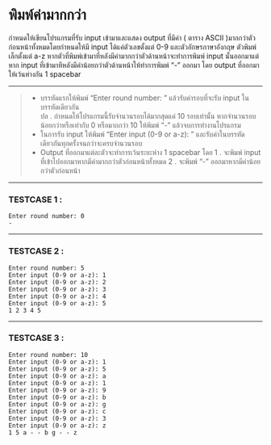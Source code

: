 # **พิมพ์ค่ามากกว่า**

กำหนดให้เขียนโปรแกรมที่รับ input เข้ามาและแสดง output ที่มีค่า ( ตาราง ASCII )มากกว่าตัวก่อนหน้าทั้งหมดโดยกำหนดให้มี input ได้แค่ตัวเลขตั้งแต่ 0-9 และตัวอักษรภาษาอังกฤษ ตัวพิมพ์เล็กตั้งแต่ a-z หากตัวที่พิมพ์เข้ามาที่หลังมีค่ามากกว่าตัวด้านหน้าจะทำการพิมพ์ input นั้นออกมาแต่หาก input ที่เข้ามาทีหลังมีค่าน้อยกว่าตัวด้านหน้าให้ทำการพิมพ์ “-” ออกมา โดย output ที่ออกมาให้เว้นห่างกัน 1 spacebar  


----------
> 
> - บรรทัดแรกให้พิมพ์ “Enter round number: ” แล้วรับค่ารอบที่จะรับ input ในบรรทัดเดียวกัน  
> ปล . กำหนดให้โปรแกรมนี้รับจำนวนรอบได้มากสุดแค่ 10 รอบเท่านั้น หากจำนวนรอบน้อยกว่าหรือเท่ากับ 0 หรือมากกว่า 10 ให้พิมพ์ “-” แล้วจบการทำงานโปรแกรม
> -	ในการรับ input ให้พิมพ์ “Enter input (0-9 or a-z): ” และรับค่าในบรรทัดเดียวกันทุกครั้งจนกว่าจะครบจำนวนรอบ
> -	Output ที่ออกมาแต่ละตัวจะทำการเว้นระยะห่าง 1 spacebar โดย 
>  1 . จะพิมพ์ input ที่เข้าไปออกมาหากมีค่ามากกว่าตัวก่อนหน้าทั้งหมด
>  2 . จะพิมพ์ “-” ออกมาหากมีค่าน้อยกว่าตัวก่อนหน้า

----------

### TESTCASE 1 :

    Enter round number: 0 
    -

----

### TESTCASE 2 :

    Enter round number: 5
    Enter input (0-9 or a-z): 1
    Enter input (0-9 or a-z): 2
    Enter input (0-9 or a-z): 3
    Enter input (0-9 or a-z): 4
    Enter input (0-9 or a-z): 5
    1 2 3 4 5

---

### TESTCASE 3 :

    Enter round number: 10
    Enter input (0-9 or a-z): 1
    Enter input (0-9 or a-z): 5
    Enter input (0-9 or a-z): a
    Enter input (0-9 or a-z): 1
    Enter input (0-9 or a-z): 9
    Enter input (0-9 or a-z): b
    Enter input (0-9 or a-z): g
    Enter input (0-9 or a-z): c
    Enter input (0-9 or a-z): 3
    Enter input (0-9 or a-z): z
    1 5 a - - b g - - z
